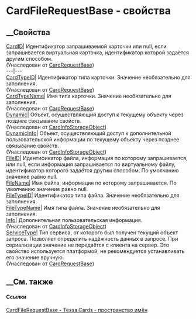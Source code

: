 # CardFileRequestBase - свойства
##  __Свойства
[CardID](P_Tessa_Cards_CardRequestBase_CardID.htm)|  Идентификатор
запрашиваемой карточки или null, если запрашивается виртуальная карточка,
идентификатор которой задаётся другим способом.  
(Унаследован от [CardRequestBase](T_Tessa_Cards_CardRequestBase.htm))  
---|---  
[CardTypeID](P_Tessa_Cards_CardRequestBase_CardTypeID.htm)|  Идентификатор
типа карточки. Значение необязательно для заполнения.  
(Унаследован от [CardRequestBase](T_Tessa_Cards_CardRequestBase.htm))  
[CardTypeName](P_Tessa_Cards_CardRequestBase_CardTypeName.htm)|  Имя типа
карточки. Значение необязательно для заполнения.  
(Унаследован от [CardRequestBase](T_Tessa_Cards_CardRequestBase.htm))  
[Dynamic](P_Tessa_Cards_CardInfoStorageObject_Dynamic.htm)|  Объект,
осуществляющий доступ к текущему объекту через позднее связывание свойств.  
(Унаследован от
[CardInfoStorageObject](T_Tessa_Cards_CardInfoStorageObject.htm))  
[DynamicInfo](P_Tessa_Cards_CardInfoStorageObject_DynamicInfo.htm)|  Объект,
осуществляющий доступ к дополнительной пользовательской информации по текущему
объекту через позднее связывание свойств.  
(Унаследован от
[CardInfoStorageObject](T_Tessa_Cards_CardInfoStorageObject.htm))  
[FileID](P_Tessa_Cards_CardFileRequestBase_FileID.htm)|  Идентификатор файла,
информация по которому запрашивается, или null, если информация запрашивается
по виртуальному файлу, идентификатор которого задаётся другим способом. По
умолчанию значение равно null.  
[FileName](P_Tessa_Cards_CardFileRequestBase_FileName.htm)|  Имя файла,
информация по которому запрашивается. По умолчанию значение равно null.  
[FileTypeID](P_Tessa_Cards_CardFileRequestBase_FileTypeID.htm)|  Идентификатор
типа файла. Значение необязательно для заполнения.  
[FileTypeName](P_Tessa_Cards_CardFileRequestBase_FileTypeName.htm)|  Имя типа
файла. Значение необязательно для заполнения.  
[Info](P_Tessa_Cards_CardInfoStorageObject_Info.htm)|  Дополнительная
пользовательская информация.  
(Унаследован от
[CardInfoStorageObject](T_Tessa_Cards_CardInfoStorageObject.htm))  
[ServiceType](P_Tessa_Cards_CardRequestBase_ServiceType.htm)|  Тип сервиса, от
которого был получен текущий объект запроса. Позволяет определить надёжность
данных в запросе. При сериализации значение не передаётся с клиента на сервер.
Это свойство используется платформой, не рекомендуется устанавливать его
значение вручную.  
(Унаследован от [CardRequestBase](T_Tessa_Cards_CardRequestBase.htm))  
##  __См. также
#### Ссылки
[CardFileRequestBase - ](T_Tessa_Cards_CardFileRequestBase.htm)
[Tessa.Cards - пространство имён](N_Tessa_Cards.htm)
